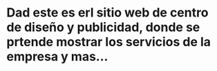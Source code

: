 # Dad este es erl sitio web de centro de diseño y publicidad, donde se prtende mostrar los servicios de la empresa y mas...
